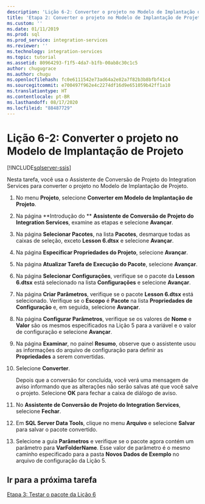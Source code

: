 ```yaml
---
description: 'Lição 6-2: Converter o projeto no Modelo de Implantação de Projeto'
title: 'Etapa 2: Converter o projeto no Modelo de Implantação de Projeto | Microsoft Docs'
ms.custom: ''
ms.date: 01/11/2019
ms.prod: sql
ms.prod_service: integration-services
ms.reviewer: ''
ms.technology: integration-services
ms.topic: tutorial
ms.assetid: 80964293-f1f5-4da7-b1fb-00ab8c30c1c5
author: chugugrace
ms.author: chugu
ms.openlocfilehash: fc0e6111542e73ad64a2e82a7f82b3b8bfbf41c4
ms.sourcegitcommit: e700497f962e4c2274df16d9e651059b42ff1a10
ms.translationtype: HT
ms.contentlocale: pt-BR
ms.lasthandoff: 08/17/2020
ms.locfileid: "88487729"
---
```

# <a name="lesson-6-2-convert-the-project-to-the-project-deployment-model"></a>Lição 6-2: Converter o projeto no Modelo de Implantação de Projeto

[!INCLUDE[sqlserver-ssis](../includes/applies-to-version/sqlserver-ssis.md)]



Nesta tarefa, você usa o Assistente de Conversão de Projeto do Integration Services para converter o projeto no Modelo de Implantação de Projeto.  
  
1.  No menu **Projeto**, selecione **Converter em Modelo de Implantação de Projeto**.  
  
2.  Na página **Introdução do ** **Assistente de Conversão de Projeto do Integration Services**, examine as etapas e selecione **Avançar**.  
  
3.  Na página **Selecionar Pacotes**, na lista **Pacotes**, desmarque todas as caixas de seleção, exceto **Lesson 6.dtsx** e selecione **Avançar**.  
  
4.  Na página **Especificar Propriedades do Projeto**, selecione **Avançar**.  
  
5.  Na página **Atualizar Tarefa de Execução do Pacote**, selecione **Avançar**.  
  
6.  Na página **Selecionar Configurações**, verifique se o pacote da **Lesson 6.dtsx** está selecionado na lista **Configurações** e selecione **Avançar**.  
  
7.  Na página **Criar Parâmetros**, verifique se o pacote **Lesson 6.dtsx** está selecionado.  Verifique se o **Escopo** é **Pacote** na lista **Propriedades de Configuração** e, em seguida, selecione **Avançar**.  
  
8.  Na página **Configurar Parâmetros**, verifique se os valores de **Nome** e **Valor** são os mesmos especificados na Lição 5 para a variável e o valor de configuração e selecione **Avançar**.  
  
9. Na página **Examinar**, no painel **Resumo**, observe que o assistente usou as informações do arquivo de configuração para definir as **Propriedades** a serem convertidas.  
  
10. Selecione **Converter**.  
  
    Depois que a conversão for concluída, você verá uma mensagem de aviso informando que as alterações não serão salvas até que você salve o projeto. Selecione **OK** para fechar a caixa de diálogo de aviso.  
  
11. No **Assistente de Conversão de Projeto do Integration Services**, selecione **Fechar**.  
  
12. Em **SQL Server Data Tools**, clique no menu **Arquivo** e selecione **Salvar** para salvar o pacote convertido.  
  
13. Selecione a guia **Parâmetros** e verifique se o pacote agora contém um parâmetro para **VarFolderName**. Esse valor de parâmetro é o mesmo caminho especificado para a pasta **Novos Dados de Exemplo** no arquivo de configuração da Lição 5.  
  
## <a name="go-to-next-task"></a>Ir para a próxima tarefa
[Etapa 3: Testar o pacote da Lição 6](../integration-services/lesson-6-3-testing-the-lesson-6-package.md)  
  
  
  
